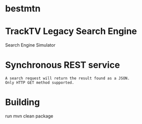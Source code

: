 bestmtn
=======

TrackTV Legacy Search Engine
=======
Search Engine Simulator

Synchronous REST service
=======
    A search request will return the result found as a JSON.
    Only HTTP GET method supported.

Building
=======
run mvn clean package


